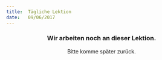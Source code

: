 ```yaml
---
title:  Tägliche Lektion
date:   09/06/2017
---
```


### <center>Wir arbeiten noch an dieser Lektion.</center>
<center>Bitte komme später zurück.</center>